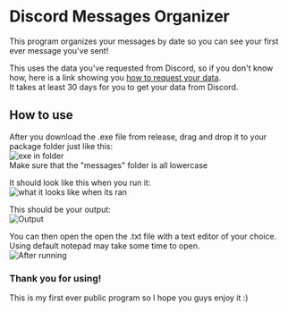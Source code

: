 # Discord Messages Organizer
This program organizes your messages by date so you can see your first ever message you've sent!

This uses the data you've requested from Discord, so if you don't know how, here is a link showing you [how to request your data](https://support.discord.com/hc/en-us/articles/360004027692-Requesting-a-Copy-of-your-Data).  
It takes at least 30 days for you to get your data from Discord.

## How to use
After you download the .exe file from release, drag and drop it to your package folder just like this:  
![exe in folder](https://github.com/its-x3non/discord-messages-organizer/assets/87145730/7307c375-8bb7-4e05-968b-57f51dc41073)  
Make sure that the "messages" folder is all lowercase

It should look like this when you run it:  
![what it looks like when its ran](https://github.com/its-x3non/discord-messages-organizer/assets/87145730/3b91001b-914e-44d6-98d8-e9ebd9c1352c)

This should be your output:  
![Output](https://github.com/its-x3non/discord-messages-organizer/assets/87145730/5e7d73a1-19bb-4258-880d-c1edc6d4b648)

You can then open the open the .txt file with a text editor of your choice. Using default notepad may take some time to open.  
![After running](https://github.com/its-x3non/discord-messages-organizer/assets/87145730/b67265df-7812-49c1-a7e9-17a462717fea)

### Thank you for using!
This is my first ever public program so I hope you guys enjoy it :)
